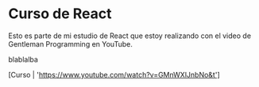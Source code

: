 # Curso de React

Esto es parte de mi estudio de React que estoy realizando
con el video de Gentleman Programming en YouTube.

blablalba

[Curso | 'https://www.youtube.com/watch?v=GMnWXlJnbNo&t']
